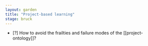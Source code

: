 ```yaml
---  
layout: garden
title: "Project-based learning"
stage: bruck
---
```


- [?] How to avoid the frailties and failure modes of the [[project-ontology]]?